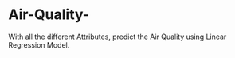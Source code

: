 # Air-Quality-
With all the different Attributes, predict the Air Quality using Linear Regression Model.
